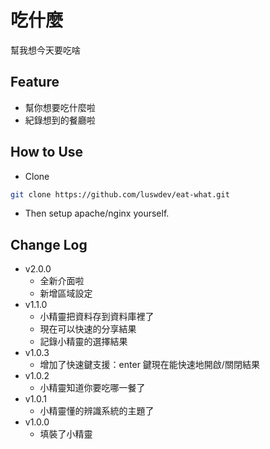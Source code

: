 # 吃什麼
幫我想今天要吃啥

## Feature
- 幫你想要吃什麼啦
- 紀錄想到的餐廳啦

## How to Use
- Clone
```bash
git clone https://github.com/luswdev/eat-what.git
```

- Then setup apache/nginx yourself.

## Change Log
- v2.0.0
    - 全新介面啦
    - 新增區域設定
- v1.1.0
    - 小精靈把資料存到資料庫裡了
    - 現在可以快速的分享結果
    - 記錄小精靈的選擇結果
- v1.0.3
    - 增加了快速鍵支援：enter 鍵現在能快速地開啟/關閉結果
- v1.0.2
    - 小精靈知道你要吃哪一餐了
- v1.0.1
    - 小精靈懂的辨識系統的主題了
- v1.0.0
    - 填裝了小精靈
